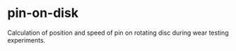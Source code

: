# pin-on-disk
Calculation of position and speed of pin on rotating disc during wear testing experiments.
